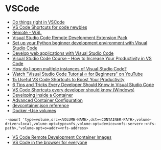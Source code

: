 # VSCode

- [Do things right in VSCode](https://blog.jessitron.com/2019/12/02/do-things-right-in-vscode/)
- [VS Code Shortcuts for code newbies](https://dev.to/iraamoni/vs-code-shortcuts-for-code-newbies-mac-windows-gif-h6c)
- [Remote - WSL](https://marketplace.visualstudio.com/items?itemName=ms-vscode-remote.remote-wsl)
- [Visual Studio Code Remote Development Extension Pack](https://marketplace.visualstudio.com/items?itemName=ms-vscode-remote.vscode-remote-extensionpack)
- [Set up your Python beginner development environment with Visual Studio Code](https://docs.microsoft.com/en-us/learn/modules/python-install-vscode/?WT.mc_id=ignite2020_techseries)
- [Develop web applications with Visual Studio Code](https://docs.microsoft.com/en-us/learn/modules/develop-web-apps-with-vs-code/?WT.mc_id=ignite2020_techseries)
- [Visual Studio Code Course – How to Increase Your Productivity in VS Code](https://www.freecodecamp.org/news/learn-visual-studio-code-to-increase-productivity/)
- [How do I open multiple instances of Visual Studio Code?](https://stackoverflow.com/questions/29964825/how-do-i-open-multiple-instances-of-visual-studio-code)
- [Watch "Visual Studio Code Tutorial 🔥 for Beginners" on YouTube](https://youtu.be/-6U3JPWRWHc)
- [15 Useful VS Code Shortcuts to Boost Your Productivity](https://betterprogramming.pub/15-useful-vscode-shortcuts-to-boost-your-productivity-415de3cb1910)
- [6 Tips and Tricks Every Developer Should Know in Visual Studio Code](https://dev.to/zahab/6-tips-and-tricks-every-developer-should-know-in-visual-studio-code-48mo)
- [VS Code Shortcuts every developer should know (Windows)](https://dev.to/mursalfk/vs-code-shortcuts-every-developer-should-know-windows-30g2)
- [Developing inside a Container](https://code.visualstudio.com/docs/remote/containers#_getting-started)
- [Advanced Container Configuration](https://code.visualstudio.com/docs/remote/containers-advanced)
- [devcontainer.json reference](https://code.visualstudio.com/docs/remote/devcontainerjson-reference)
- [Docker -Use volumes](https://docs.docker.com/storage/volumes/)
```
--mount 'type=volume,src=<VOLUME-NAME>,dst=<CONTAINER-PATH>,volume-driver=local,volume-opt=type=nfs,volume-opt=device=<nfs-server>:<nfs-path>,"volume-opt=o=addr=<nfs-address>
```
- [VS Code Remote Development Container Images](https://hub.docker.com/_/microsoft-vscode-devcontainers)
- [VS Code in the browser for everyone](https://www.gitpod.io/blog/openvscode-server-launch)

